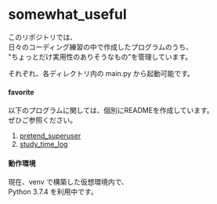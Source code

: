 # somewhat_useful

このリポジトリでは、  
日々のコーディング練習の中で作成したプログラムのうち、  
"ちょっとだけ実用性のありそうなもの"を管理しています。

それぞれ、各ディレクトリ内の main.py から起動可能です。  

#### favorite

以下のプログラムに関しては、個別にREADMEを作成しています。  
ぜひご参照ください。  
  
1. [pretend_superuser](https://github.com/hrtg-yamazaki/somewhat_useful/tree/master/code/python374/pretend_superuser)  
2. [study_time_log](https://github.com/hrtg-yamazaki/somewhat_useful/tree/master/code/python374/study_time_log)  
  
#### 動作環境
現在、venv で構築した仮想環境内で、  
Python 3.7.4 を利用中です。  
